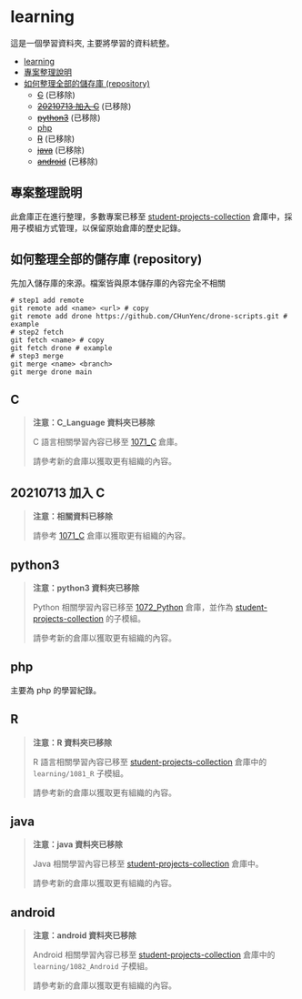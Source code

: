 # learning

這是一個學習資料夾, 主要將學習的資料統整。

- [learning](#learning)
- [專案整理說明](#專案整理說明)
- [如何整理全部的儲存庫 (repository)](#如何整理全部的儲存庫-repository)
  - [~~C~~](#c) (已移除)
  - [~~20210713 加入 C~~](#20210713-加入-c) (已移除)
  - [~~python3~~](#python3) (已移除)
  - [php](#php)
  - [~~R~~](#r) (已移除)
  - [~~java~~](#java) (已移除)
  - [~~android~~](#android) (已移除)

## 專案整理說明

此倉庫正在進行整理，多數專案已移至 [student-projects-collection](https://github.com/CHunYenc/student-projects-collection) 倉庫中，採用子模組方式管理，以保留原始倉庫的歷史記錄。

## 如何整理全部的儲存庫 (repository)

先加入儲存庫的來源。檔案皆與原本儲存庫的內容完全不相關

```shell
# step1 add remote
git remote add <name> <url> # copy
git remote add drone https://github.com/CHunYenc/drone-scripts.git # example
# step2 fetch
git fetch <name> # copy
git fetch drone # example
# step3 merge
git merge <name> <branch>
git merge drone main
```

## C

> **注意：C_Language 資料夾已移除**
>
> C 語言相關學習內容已移至 [1071_C](https://github.com/yen-study-chu/1071_C) 倉庫。
>
> 請參考新的倉庫以獲取更有組織的內容。

## 20210713 加入 C

> **注意：相關資料已移除**
>
> 請參考 [1071_C](https://github.com/yen-study-chu/1071_C) 倉庫以獲取更有組織的內容。

## python3

> **注意：python3 資料夾已移除**
>
> Python 相關學習內容已移至 [1072_Python](https://github.com/yen-study-chu/1072_Python) 倉庫，並作為 [student-projects-collection](https://github.com/CHunYenc/student-projects-collection) 的子模組。
>
> 請參考新的倉庫以獲取更有組織的內容。

## php

主要為 php 的學習紀錄。

## R

> **注意：R 資料夾已移除**
>
> R 語言相關學習內容已移至 [student-projects-collection](https://github.com/CHunYenc/student-projects-collection) 倉庫中的 `learning/1081_R` 子模組。
>
> 請參考新的倉庫以獲取更有組織的內容。

## java

> **注意：java 資料夾已移除**
>
> Java 相關學習內容已移至 [student-projects-collection](https://github.com/CHunYenc/student-projects-collection) 倉庫中。
>
> 請參考新的倉庫以獲取更有組織的內容。

## android

> **注意：android 資料夾已移除**
>
> Android 相關學習內容已移至 [student-projects-collection](https://github.com/CHunYenc/student-projects-collection) 倉庫中的 `learning/1082_Android` 子模組。
>
> 請參考新的倉庫以獲取更有組織的內容。
